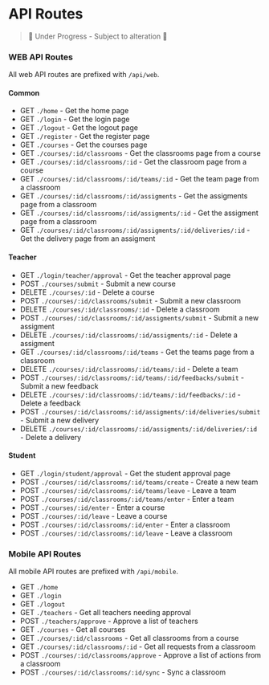 # API Routes

> 🚧 Under Progress - Subject to alteration 🚧


### WEB API Routes

All web API routes are prefixed with `/api/web`.

#### Common
- GET `./home` - Get the home page
- GET `./login` - Get the login page
- GET `./logout` - Get the logout page
- GET `./register` - Get the register page
- GET `./courses` - Get the courses page
- GET `./courses/:id/classrooms` - Get the classrooms page from a course
- GET `./courses/:id/classrooms/:id` - Get the classroom page from a course
- GET `./courses/:id/classrooms/:id/teams/:id` - Get the team page from a classroom
- GET `./courses/:id/classrooms/:id/assigments` - Get the assigments page from a classroom
- GET `./courses/:id/classrooms/:id/assigments/:id` - Get the assigment page from a classroom
- GET `./courses/:id/classrooms/:id/assigments/:id/deliveries/:id` - Get the delivery page from an assigment


#### Teacher

- GET `./login/teacher/approval` - Get the teacher approval page
- POST `./courses/submit` - Submit a new course
- DELETE `./courses/:id` - Delete a course
- POST `./courses/:id/classrooms/submit` - Submit a new classroom
- DELETE `./courses/:id/classrooms/:id` - Delete a classroom
- POST `./courses/:id/classrooms/:id/assigments/submit` - Submit a new assigment
- DELETE `./courses/:id/classrooms/:id/assigments/:id` - Delete a assigment
- GET `./courses/:id/classrooms/:id/teams` - Get the teams page from a classroom
- DELETE `./courses/:id/classrooms/:id/teams/:id` - Delete a team
- POST `./courses/:id/classrooms/:id/teams/:id/feedbacks/submit` - Submit a new feedback
- DELETE `./courses/:id/classrooms/:id/teams/:id/feedbacks/:id` - Delete a feedback
- POST `./courses/:id/classrooms/:id/assigments/:id/deliveries/submit` - Submit a new delivery
- DELETE `./courses/:id/classrooms/:id/assigments/:id/deliveries/:id` - Delete a delivery


#### Student

- GET `./login/student/approval` - Get the student approval page
- POST `./courses/:id/classrooms/:id/teams/create` - Create a new team
- POST `./courses/:id/classrooms/:id/teams/leave` - Leave a team
- POST `./courses/:id/classrooms/:id/teams/enter` - Enter a team
- POST `./courses/:id/enter` - Enter a course
- POST `./courses/:id/leave` - Leave a course
- POST `./courses/:id/classrooms/:id/enter` - Enter a classroom
- POST `./courses/:id/classrooms/:id/leave` - Leave a classroom

### Mobile API Routes

All mobile API routes are prefixed with `/api/mobile`.


- GET `./home`
- GET `./login`
- GET `./logout`
- GET `./teachers` - Get all teachers needing approval
- POST `./teachers/approve` - Approve a list of teachers
- GET `./courses` - Get all courses
- GET `./courses/:id/classrooms` - Get all classrooms from a course
- GET `./courses/:id/classrooms/:id` - Get all requests from a classroom
- POST `./courses/:id/classrooms/approve` - Approve a list of actions from a classroom
- POST `./courses/:id/classrooms/:id/sync` - Sync a classroom


